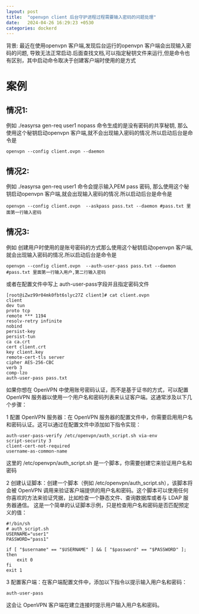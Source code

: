 ```yaml
---
layout: post
title:  "openvpn client 后台守护进程过程需要输入密码的问题处理"
date:   2024-04-26 16:29:23 +0530
categories: dockerd
---
```

背景:
最近在使用openvpn 客户端,发现后台运行的openvpn 客户端会出现输入密码的问题, 导致无法正常启动.后面查找文档,可以指定秘钥文件来运行,但是命令也有区别，其中启动命令取决于创建客户端时使用的是方式

# 案例
    
## 情况1:
例如   ./easyrsa gen-req user1 nopass 命令生成的是没有密码的共享秘钥, 那么使用这个秘钥启动openvpn 客户端,就不会出现输入密码的情况.所以启动后台是命令是 
```
openvpn --config client.ovpn --daemon
```


## 情况2:
例如   ./easyrsa gen-req user1  命令会提示输入PEM pass 密码, 那么使用这个秘钥启动openvpn 客户端,就会出现输入密码的情况.所以启动后台是命令是 
```
openvpn --config client.ovpn  --askpass pass.txt --daemon #pass.txt 里面第一行输入密码
```

## 情况3:
例如 创建用户时使用的是账号密码的方式那么使用这个秘钥启动openvpn 客户端,就会出现输入密码的情况.所以启动后台是命令是
```
openvpn --config client.ovpn  --auth-user-pass pass.txt --daemon #pass.txt 里面第一行输入用户,第二行输入密码
```
或者在配置文件中写上 auth-user-pass字段并且指定密码文件
```
[root@iZwz99r04mk0fbt6slyc27Z client]# cat client.ovpn 
client
dev tun
proto tcp 
remote *** 1194
resolv-retry infinite
nobind
persist-key
persist-tun
ca ca.crt
cert client.crt
key client.key
remote-cert-tls server
cipher AES-256-CBC
verb 3
comp-lzo
auth-user-pass pass.txt
```

如果你想在 OpenVPN 中使用账号密码认证，而不是基于证书的方式，可以配置 OpenVPN 服务器以使用一个用户名和密码列表来认证客户端。这通常涉及以下几个步骤：

1 配置 OpenVPN 服务器：在 OpenVPN 服务器的配置文件中，你需要启用用户名和密码认证。这可以通过在配置文件中添加如下指令实现：
```
auth-user-pass-verify /etc/openvpn/auth_script.sh via-env
script-security 3
client-cert-not-required
username-as-common-name
```
这里的 /etc/openvpn/auth_script.sh 是一个脚本，你需要创建它来验证用户名和密码

2 创建认证脚本：创建一个脚本（例如 /etc/openvpn/auth_script.sh），该脚本将会被 OpenVPN 调用来验证客户端提供的用户名和密码。这个脚本可以使用任何你喜欢的方法来验证凭据，比如检查一个静态文件、查询数据库或者与 LDAP 服务器通信。
这是一个简单的认证脚本示例，只是检查用户名和密码是否匹配预定义的值：
```
#!/bin/sh
# auth_script.sh
USERNAME="user1"
PASSWORD="pass1"

if [ "$username" == "$USERNAME" ] && [ "$password" == "$PASSWORD" ]; then
    exit 0
fi
exit 1

```
3 配置客户端：在客户端配置文件中，添加以下指令以提示输入用户名和密码：
```
auth-user-pass

```
这会让 OpenVPN 客户端在建立连接时提示用户输入用户名和密码。